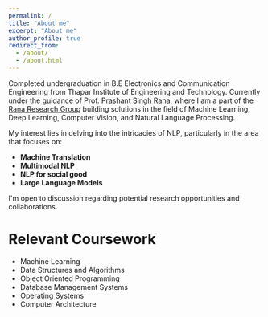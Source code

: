 ```yaml
---
permalink: /
title: "About me"
excerpt: "About me"
author_profile: true
redirect_from: 
  - /about/
  - /about.html
---
```


Completed undergraduation in B.E Electronics and Communication Engineering 
from Thapar Institute of Engineering and Technology. Currently under the guidance of Prof. [Prashant Singh Rana](https://www.psrana.com/), where I am a part of the [Rana Research Group](https://groups.google.com/g/ranaresearchgroup) building solutions in the field of  Machine Learning, Deep Learning, Computer Vision, and Natural Language Processing.

My interest lies in delving into the intricacies of NLP, particularly in the area that focuses on:
  - **Machine Translation**
  - **Multimodal NLP**
  - **NLP for social good**
  - **Large Language Models**

I'm open to discussion regarding potential research opportunities and collaborations.

Relevant Coursework
=====
- Machine Learning
- Data Structures and Algorithms
- Object Oriented Programming
- Database Management Systems
- Operating Systems
- Computer Architecture


